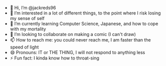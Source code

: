- 👋 Hi, I’m @jackreds96
- 👀 I’m interested in a lot of different things, to the point where I risk losing my sense of self
- 🌱 I’m currently learning Computer Science, Japanese, and how to cope with my mortality
- 💞️ I’m looking to collaborate on making a comic (I can't draw)
- 📫 How to reach me: you could never reach me, I am faster than the speed of light
- 😄 Pronouns: IT or THE THING, I will not respond to anything less
- ⚡ Fun fact: I kinda know how to throat-sing

<!---
jackreds96/jackreds96 is a ✨ special ✨ repository because its `README.md` (this file) appears on your GitHub profile.
You can click the Preview link to take a look at your changes.
--->
